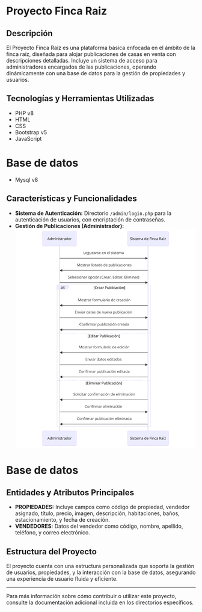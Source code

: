 # Proyecto Finca Raiz

## Descripción
El Proyecto Finca Raiz es una plataforma básica enfocada en el ámbito de la finca raíz, diseñada para alojar publicaciones de casas en venta con descripciones detalladas. Incluye un sistema de acceso para administradores encargados de las publicaciones, operando dinámicamente con una base de datos para la gestión de propiedades y usuarios.

## Tecnologías y Herramientas Utilizadas
- PHP v8
- HTML
- CSS
- Bootstrap v5
- JavaScript

# Base de datos
- Mysql v8

## Características y Funcionalidades
- **Sistema de Autenticación:** Directorio `/admin/login.php` para la autenticación de usuarios, con encriptación de contraseñas.
- **Gestión de Publicaciones (Administrador):**
 ![Gestión de Publicaciones](/img_readme/diagrama-de-secuencia-administrador.png)

# Base de datos

## Entidades y Atributos Principales
- **PROPIEDADES:** Incluye campos como código de propiedad, vendedor asignado, título, precio, imagen, descripción, habitaciones, baños, estacionamiento, y fecha de creación.
- **VENDEDORES:** Datos del vendedor como código, nombre, apellido, teléfono, y correo electrónico.

## Estructura del Proyecto
El proyecto cuenta con una estructura personalizada que soporta la gestión de usuarios, propiedades, y la interacción con la base de datos, asegurando una experiencia de usuario fluida y eficiente.

---
Para más información sobre cómo contribuir o utilizar este proyecto, consulte la documentación adicional incluida en los directorios específicos.

